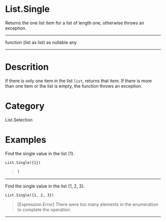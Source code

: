 ﻿# List.Single
Returns the one list item for a list of length one, otherwise throws an exception.
***
function (list as list) as nullable any
***
# Descrition 
If there is only one item in the list <code>list</code>, returns that item. 
    If there is more than one item or the list is empty, the function throws an exception.
# Category 
List.Selection
# Examples 
Find the single value in the list {1}.
```
List.Single({1})
```
> 1
***
Find the single value in the list {1, 2, 3}.
```
List.Single({1, 2, 3})
```
> [Expression.Error] There were too many elements in the enumeration to complete the operation.
***
